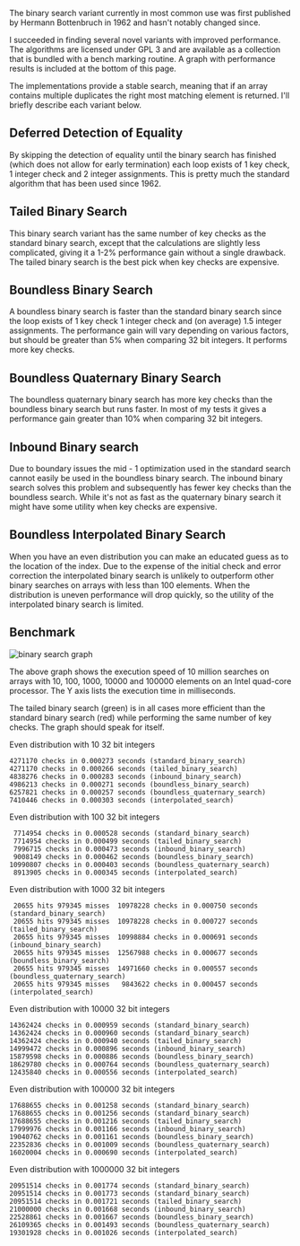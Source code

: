 The binary search variant currently in most common use was first published by Hermann Bottenbruch in 1962 and hasn't notably changed since.

I succeeded in finding several novel variants with improved performance. The algorithms are licensed under GPL 3 and are available as a collection that is bundled with a bench marking routine. A graph with performance results is included at the bottom of this page.

The implementations provide a stable search, meaning that if an array contains multiple duplicates the right most matching element is returned. I'll briefly describe each variant below.

Deferred Detection of Equality
------------------------------

By skipping the detection of equality until the binary search has finished (which does not allow for early termination) each loop exists of 1 key check, 1 integer check and 2 integer assignments. This is pretty much the standard algorithm that has been used since 1962.

Tailed Binary Search
--------------------

This binary search variant has the same number of key checks as the standard binary search, except that the calculations are slightly less complicated, giving it a 1-2% performance gain without a single drawback. The tailed binary search is the best pick when key checks are expensive.

Boundless Binary Search
-----------------------

A boundless binary search is faster than the standard binary search since the loop exists of 1 key check 1 integer check and (on average) 1.5 integer assignments. The performance gain will vary depending on various factors, but should be greater than 5% when comparing 32 bit integers. It performs more key checks.

Boundless Quaternary Binary Search
----------------------------------

The boundless quaternary binary search has more key checks than the boundless binary search but runs faster. In most of my tests it gives a performance gain greater than 10% when comparing 32 bit integers.

Inbound Binary search
---------------------

Due to boundary issues the mid - 1 optimization used in the standard search cannot easily be used in the boundless binary search. The inbound binary search solves this problem and subsequently has fewer key checks than the boundless search. While it's not as fast as the quaternary binary search it might have some utility when key checks are expensive.

Boundless Interpolated Binary Search
------------------------------------

When you have an even distribution you can make an educated guess as to the location of the index. Due to the expense of the initial check and error correction the interpolated binary search is unlikely to outperform other binary searches on arrays with less than 100 elements. When the distribution is uneven performance will drop quickly, so the utility of the interpolated binary search is limited.

Benchmark
---------

![binary search graph](https://github.com/scandum/binary_search/blob/master/binary_search.png)

The above graph shows the execution speed of 10 million searches on arrays with 10, 100, 1000, 10000 and 100000 elements on an Intel quad-core processor. The Y axis lists the execution time in milliseconds.

The tailed binary search (green) is in all cases more efficient than the standard binary search (red) while performing the same number of key checks. The graph should speak for itself.


Even distribution with 10 32 bit integers
```
4271170 checks in 0.000273 seconds (standard_binary_search)
4271170 checks in 0.000266 seconds (tailed_binary_search)
4838276 checks in 0.000283 seconds (inbound_binary_search)
4986213 checks in 0.000271 seconds (boundless_binary_search)
6257821 checks in 0.000257 seconds (boundless_quaternary_search)
7410446 checks in 0.000303 seconds (interpolated_search)
```
Even distribution with 100 32 bit integers
```
 7714954 checks in 0.000528 seconds (standard_binary_search)
 7714954 checks in 0.000499 seconds (tailed_binary_search)
 7996715 checks in 0.000473 seconds (inbound_binary_search)
 9008149 checks in 0.000462 seconds (boundless_binary_search)
10990807 checks in 0.000403 seconds (boundless_quaternary_search)
 8913905 checks in 0.000345 seconds (interpolated_search)
```
Even distribution with 1000 32 bit integers
```
 20655 hits 979345 misses  10978228 checks in 0.000750 seconds (standard_binary_search)
 20655 hits 979345 misses  10978228 checks in 0.000727 seconds (tailed_binary_search)
 20655 hits 979345 misses  10998884 checks in 0.000691 seconds (inbound_binary_search)
 20655 hits 979345 misses  12567988 checks in 0.000677 seconds (boundless_binary_search)
 20655 hits 979345 misses  14971660 checks in 0.000557 seconds (boundless_quaternary_search)
 20655 hits 979345 misses   9843622 checks in 0.000457 seconds (interpolated_search)
```
Even distribution with 10000 32 bit integers
```
14362424 checks in 0.000959 seconds (standard_binary_search)
14362424 checks in 0.000960 seconds (standard_binary_search)
14362424 checks in 0.000940 seconds (tailed_binary_search)
14999472 checks in 0.000896 seconds (inbound_binary_search)
15879598 checks in 0.000886 seconds (boundless_binary_search)
18629780 checks in 0.000764 seconds (boundless_quaternary_search)
12435840 checks in 0.000556 seconds (interpolated_search)
```
Even distribution with 100000 32 bit integers
```
17688655 checks in 0.001258 seconds (standard_binary_search)
17688655 checks in 0.001256 seconds (standard_binary_search)
17688655 checks in 0.001216 seconds (tailed_binary_search)
17999976 checks in 0.001166 seconds (inbound_binary_search)
19040762 checks in 0.001161 seconds (boundless_binary_search)
22352836 checks in 0.001009 seconds (boundless_quaternary_search)
16020004 checks in 0.000690 seconds (interpolated_search)
```
Even distribution with 1000000 32 bit integers
```
20951514 checks in 0.001774 seconds (standard_binary_search)
20951514 checks in 0.001773 seconds (standard_binary_search)
20951514 checks in 0.001721 seconds (tailed_binary_search)
21000000 checks in 0.001668 seconds (inbound_binary_search)
22528861 checks in 0.001667 seconds (boundless_binary_search)
26109365 checks in 0.001493 seconds (boundless_quaternary_search)
19301928 checks in 0.001026 seconds (interpolated_search)
```
